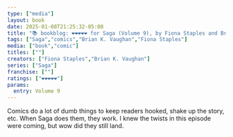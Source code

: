 ```yaml
---
type: ["media"]
layout: book
date: 2025-01-08T21:25:32-05:00
title: "📚 bookblog: ❤️❤️❤️❤️❤️ for Saga (Volume 9), by Fiona Staples and Brian K. Vaughan"
tags: ["Saga","comics","Brian K. Vaughan","Fiona Staples"]
media: ["book","comic"]
titles: [""]
creators: ["Fiona Staples","Brian K. Vaughan"]
series: ["Saga"]
franchise: [""]
ratings: ["❤️❤️❤️❤️❤️"]
params:
  entry: Volume 9
---
```


Comics do a lot of dumb things to keep readers hooked, shake up the story, etc. When Saga does them, they work. I knew the twists in this episode were coming, but wow did they still land.
